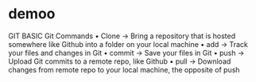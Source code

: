 # demoo 
GIT BASIC 
Git Commands
• Clone -> Bring a repository that is hosted somewhere like
Github into a folder on your local machine
• add -> Track your files and changes in Git
• commit -> Save your files in Git
• push -> Upload Git commits to a remote repo, like Github
• pull -> Download changes from remote repo to your local machine, the opposite of push
